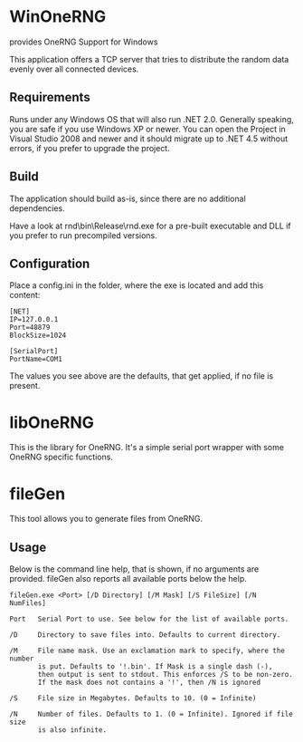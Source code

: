 # WinOneRNG
provides OneRNG Support for Windows

This application offers a TCP server that tries to distribute the random data
evenly over all connected devices.

## Requirements

Runs under any Windows OS that will also run .NET 2.0. Generally speaking,
you are safe if you use Windows XP or newer.
You can open the Project in Visual Studio 2008 and newer and it should migrate up
to .NET 4.5 without errors, if you prefer to upgrade the project.

## Build

The application should build as-is, since there are no additional dependencies.

Have a look at rnd\bin\Release\rnd.exe for a pre-built executable and DLL if you
prefer to run precompiled versions.

## Configuration

Place a config.ini in the folder, where the exe is located and add this content:

```
[NET]
IP=127.0.0.1
Port=48879
BlockSize=1024

[SerialPort]
PortName=COM1

```

The values you see above are the defaults, that get applied, if no file is present.

# libOneRNG

This is the library for OneRNG.
It's a simple serial port wrapper with some OneRNG specific functions.

# fileGen

This tool allows you to generate files from OneRNG.

## Usage

Below is the command line help, that is shown, if no arguments are provided.
fileGen also reports all available ports below the help.

```
fileGen.exe <Port> [/D Directory] [/M Mask] [/S FileSize] [/N NumFiles]

Port   Serial Port to use. See below for the list of available ports.

/D     Directory to save files into. Defaults to current directory.

/M     File name mask. Use an exclamation mark to specify, where the number
       is put. Defaults to '!.bin'. If Mask is a single dash (-),
       then output is sent to stdout. This enforces /S to be non-zero.
       If the mask does not contains a '!', then /N is ignored

/S     File size in Megabytes. Defaults to 10. (0 = Infinite)

/N     Number of files. Defaults to 1. (0 = Infinite). Ignored if file size
       is also infinite.

```
